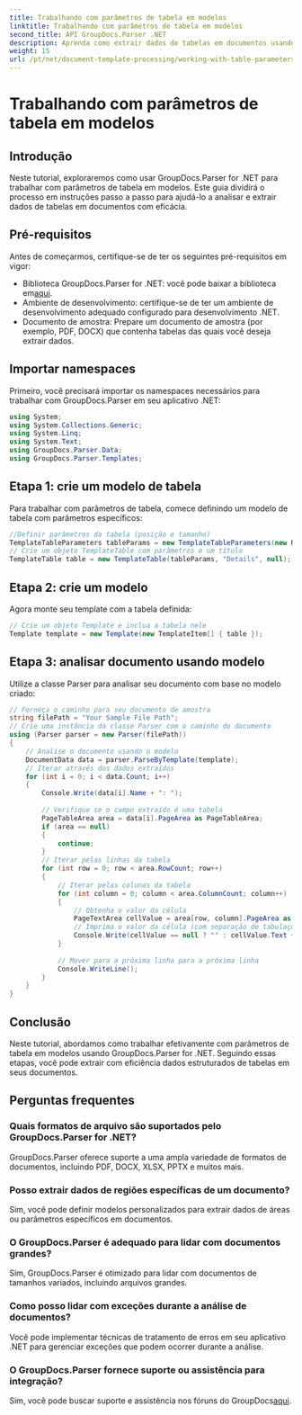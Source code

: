 ```yaml
---
title: Trabalhando com parâmetros de tabela em modelos
linktitle: Trabalhando com parâmetros de tabela em modelos
second_title: API GroupDocs.Parser .NET
description: Aprenda como extrair dados de tabelas em documentos usando GroupDocs.Parser for .NET. Guia passo a passo para uso de parâmetros de tabela.
weight: 15
url: /pt/net/document-template-processing/working-with-table-parameters-in-templates/
---
```


# Trabalhando com parâmetros de tabela em modelos

## Introdução
Neste tutorial, exploraremos como usar GroupDocs.Parser for .NET para trabalhar com parâmetros de tabela em modelos. Este guia dividirá o processo em instruções passo a passo para ajudá-lo a analisar e extrair dados de tabelas em documentos com eficácia.
## Pré-requisitos
Antes de começarmos, certifique-se de ter os seguintes pré-requisitos em vigor:
-  Biblioteca GroupDocs.Parser for .NET: você pode baixar a biblioteca em[aqui](https://releases.groupdocs.com/parser/net/).
- Ambiente de desenvolvimento: certifique-se de ter um ambiente de desenvolvimento adequado configurado para desenvolvimento .NET.
- Documento de amostra: Prepare um documento de amostra (por exemplo, PDF, DOCX) que contenha tabelas das quais você deseja extrair dados.

## Importar namespaces
Primeiro, você precisará importar os namespaces necessários para trabalhar com GroupDocs.Parser em seu aplicativo .NET:
```csharp
using System;
using System.Collections.Generic;
using System.Linq;
using System.Text;
using GroupDocs.Parser.Data;
using GroupDocs.Parser.Templates;
```
## Etapa 1: crie um modelo de tabela
Para trabalhar com parâmetros de tabela, comece definindo um modelo de tabela com parâmetros específicos:
```csharp
//Definir parâmetros da tabela (posição e tamanho)
TemplateTableParameters tableParams = new TemplateTableParameters(new Rectangle(new Point(35, 320), new Size(530, 55)), null);
// Crie um objeto TemplateTable com parâmetros e um título
TemplateTable table = new TemplateTable(tableParams, "Details", null);
```
## Etapa 2: crie um modelo
Agora monte seu template com a tabela definida:
```csharp
// Crie um objeto Template e inclua a tabela nele
Template template = new Template(new TemplateItem[] { table });
```
## Etapa 3: analisar documento usando modelo
Utilize a classe Parser para analisar seu documento com base no modelo criado:
```csharp
// Forneça o caminho para seu documento de amostra
string filePath = "Your Sample File Path";
// Crie uma instância da classe Parser com o caminho do documento
using (Parser parser = new Parser(filePath))
{
    // Analise o documento usando o modelo
    DocumentData data = parser.ParseByTemplate(template);
    // Iterar através dos dados extraídos
    for (int i = 0; i < data.Count; i++)
    {
        Console.Write(data[i].Name + ": ");
        
        // Verifique se o campo extraído é uma tabela
        PageTableArea area = data[i].PageArea as PageTableArea;
        if (area == null)
        {
            continue;
        }
        // Iterar pelas linhas da tabela
        for (int row = 0; row < area.RowCount; row++)
        {
            // Iterar pelas colunas da tabela
            for (int column = 0; column < area.ColumnCount; column++)
            {
                // Obtenha o valor da célula
                PageTextArea cellValue = area[row, column].PageArea as PageTextArea;
                // Imprima o valor da célula (com separação de tabulações)
                Console.Write(cellValue == null ? "" : cellValue.Text + "\t");
            }
            
            // Mover para a próxima linha para a próxima linha
            Console.WriteLine();
        }
    }
}
```

## Conclusão
Neste tutorial, abordamos como trabalhar efetivamente com parâmetros de tabela em modelos usando GroupDocs.Parser for .NET. Seguindo essas etapas, você pode extrair com eficiência dados estruturados de tabelas em seus documentos.

## Perguntas frequentes
### Quais formatos de arquivo são suportados pelo GroupDocs.Parser for .NET?
GroupDocs.Parser oferece suporte a uma ampla variedade de formatos de documentos, incluindo PDF, DOCX, XLSX, PPTX e muitos mais.
### Posso extrair dados de regiões específicas de um documento?
Sim, você pode definir modelos personalizados para extrair dados de áreas ou parâmetros específicos em documentos.
### O GroupDocs.Parser é adequado para lidar com documentos grandes?
Sim, GroupDocs.Parser é otimizado para lidar com documentos de tamanhos variados, incluindo arquivos grandes.
### Como posso lidar com exceções durante a análise de documentos?
Você pode implementar técnicas de tratamento de erros em seu aplicativo .NET para gerenciar exceções que podem ocorrer durante a análise.
### O GroupDocs.Parser fornece suporte ou assistência para integração?
 Sim, você pode buscar suporte e assistência nos fóruns do GroupDocs[aqui](https://forum.groupdocs.com/c/parser/17).